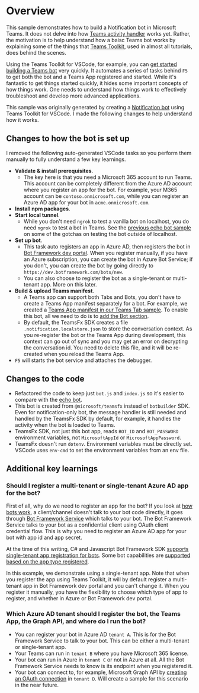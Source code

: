 # Overview

This sample demonstrates how to build a Notification bot in Microsoft Teams. It does not delve into how
 [Teams activity handler](https://learn.microsoft.com/en-us/azure/bot-service/bot-builder-basics-teams?view=azure-bot-service-4.0&tabs=javascript)
 works yet. Rather, the motivation is to help understand how a baisc Teams bot works by explaining some of
 the things that [Teams Toolkit](https://learn.microsoft.com/en-us/microsoftteams/platform/toolkit/teams-toolkit-fundamentals?pivots=visual-studio-code),
 used in almost all tutorials, does behind the scenes.

Using the Teams Toolkit for VSCode, for example, you can [get started building a Teams bot](https://learn.microsoft.com/en-us/microsoftteams/platform/sbs-gs-bot?tabs=vscode%2Cviscode) very quickly.
 It automates a series of tasks behind `F5` to get both the bot and a Teams App registered and started.
 While it's fantastic to get things started quickly, it hides some important concepts of how things work.
 One needs to understand how things work to effectively troubleshoot and develop more advanced applications.

This sample was originally generated by creating a [Notification bot](https://learn.microsoft.com/en-us/microsoftteams/platform/sbs-gs-notificationbot?tabs=vscode) using Teams Toolkit for VSCode.  I made the following changes to help understand how it works.

## Changes to how the bot is set up

I removed the following auto-generated VSCode tasks so you perform them manually to fully understand a few key learnings.

* __Validate & install prerequisites__.
  * The key here is that you need a Microsoft 365 account to run Teams. This account can be completely different from the Azure AD account where you register an app for the bot. For example, your M365 account can be `contoso.onmicrosoft.com`, while you can register an Azure AD app for your bot in `acme.onmicrosoft.com`.
* __Install npm packages__.
* __Start local tunnel__.
  * While you don't need `ngrok` to test a vanilla bot on localhost, you do need `ngrok` to test a bot in Teams. See the [previous echo bot sample](../Bot_01_Echo/README.md) on some of the gotchas on testing the bot outside of localhost.
* __Set up bot__.
  * This task auto registers an app in Azure AD, then registers the bot in [Bot Framework dev portal](https://dev.botframework.com). When you register manually, if you have an Azure subscription, you can create the bot in Azure Bot Service; if you don't, you can create the bot by going directly to `https://dev.botframework.com/bots/new`.
  * You can also choose to register the bot as a single-tenant or multi-tenant app. More on this later.
* __Build & upload Teams manifest__.
  * A Teams app can support both Tabs and Bots, you don't have to create a Teams App manifest separately for a bot. For example, we created a [Teams App manifest in our Teams Tab sample](../Tab_02_GetMailTab/TeamsAppPackage/manifest.json). To enable this bot, all we need to do is to [add the Bot section](../Tab_02_GetMailTab/TeamsAppPackage/manifest.json#L26).
  * By default, the TeamsFx SDK creates a file `.notification.localstore.json` to store the conversation context. As you re-register the bot or the Teams App during development, this context can go out of sync and you may get an error on decrypting the conversation id. You need to delete this file, and it will be re-created when you reload the Teams App.
* `F5` will starts the bot service and attaches the debugger.

## Changes to the code

* Refactored the code to keep just `bot.js` and `index.js` so it's easier to compare with the [echo bot](../Bot_01_Echo/).
* This bot is created from `@microsoft/teamsfx` instead of `botbuilder` SDK. Even for notification-only bot, the message handler is still needed and handled by the TeamsFx SDK by default, for example, it handles the activity when the bot is loaded to Teams.
* TeamsFx SDK, not just this bot app, reads `BOT_ID` and `BOT_PASSWORD` environment variables, not `MicrosoftAppId` or `MicrosoftAppPassword`.
* TeamsFx doesn't run `dotenv`. Environment variables must be directly set. VSCode uses `env-cmd` to set the environment variables from an env file.

## Additional key learnings

### Should I register a multi-tenant or single-tenant Azure AD app for the bot?

First of all, why do we need to register an app for the bot? If you look at [how bots work](https://learn.microsoft.com/en-us/azure/bot-service/bot-builder-basics?view=azure-bot-service-4.0),
 a client/channel doesn't talk to your bot code directly, it goes through [Bot Framework Service](https://github.com/microsoft/BotFramework-Services)
 which talks to your bot. The Bot Framework Service talks to your bot as a confidential client using OAuth client credential flow.
 This is why you need to register an Azure AD app for your bot with app id and app secret.

At the time of this writing, C# and Javascript Bot Framework SDK [supports single-tenant app registration for bots](https://learn.microsoft.com/en-us/azure/bot-service/abs-quickstart?view=azure-bot-service-4.0&tabs=userassigned#managing-resources). Some bot capabilities are [supported based on the app type registered](https://learn.microsoft.com/en-us/azure/bot-service/abs-quickstart?view=azure-bot-service-4.0&tabs=singletenant#skill-support).

In this example, we demonstrate using a single-tenant app. Note that when you register the app using Teams Toolkit,
 it will by default register a multi-tenant app in Bot Framework dev portal and you can't change it. When you register
 it manually, you have the flexibility to choose which type of app to register, and whether in Azure or Bot Framework dev portal.

### Which Azure AD tenant should I register the bot, the Teams App, the Graph API, and where do I run the bot?

* You can register your bot in Azure AD `tenant A`. This is for the Bot Framework Service to talk to your bot. This can be either a multi-tenant or single-tenant app.
* Your Teams can run in `tenant B` where you have Microsoft 365 license.
* Your bot can run in Azure in `tenant C` or not in Azure at all. All the Bot Framework Service needs to know is its endpoint when you registered it.
* Your bot can connect to, for example, Microsoft Graph API by [creating an OAuth connection](https://learn.microsoft.com/en-us/azure/bot-service/bot-builder-authentication?view=azure-bot-service-4.0&tabs=userassigned%2Caadv2%2Ccsharp#create-the-azure-ad-identity-provider) in `tenant D`. Will create a sample for this scenario in the near future.
